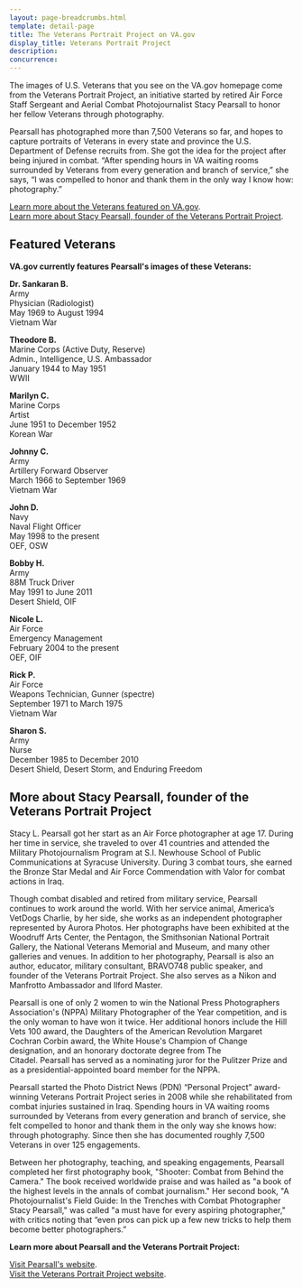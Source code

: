 ```yaml
---
layout: page-breadcrumbs.html
template: detail-page
title: The Veterans Portrait Project on VA.gov
display_title: Veterans Portrait Project
description:
concurrence:
---
```


<div class="va-introtext">
The images of U.S. Veterans that you see on the VA.gov homepage come from the Veterans Portrait Project, an initiative started by retired Air Force Staff Sergeant and Aerial Combat Photojournalist Stacy Pearsall to honor her fellow Veterans through photography.  
</div>

Pearsall has photographed more than 7,500 Veterans so far, and hopes to capture portraits of Veterans in every state and province the U.S. Department of Defense recruits from. She got the idea for the project after being injured in combat. “After spending hours in VA waiting rooms surrounded by Veterans from every generation and branch of service,” she says, “I was compelled to honor and thank them in the only way I know how: photography.”

[Learn more about the Veterans featured on VA.gov](#veterans). <br>
[Learn more about Stacy Pearsall, founder of the Veterans Portrait Project](#pearsall).

<h2 id="veterans">Featured Veterans</h2> 

**VA.gov currently features Pearsall's images of these Veterans:**

**Dr. Sankaran B.** <br>
Army <br>
Physician (Radiologist) <br>
May 1969 to August 1994 <br>
Vietnam War <br>

**Theodore B.** <br>
Marine Corps (Active Duty, Reserve) <br>
Admin., Intelligence, U.S. Ambassador <br>
January 1944 to May 1951 <br>
WWII <br>

**Marilyn C.** <br>
Marine Corps <br>
Artist <br>
June 1951 to December 1952 <br>
Korean War <br>

**Johnny C.** <br>
Army <br>
Artillery Forward Observer <br>
March 1966 to September 1969 <br>
Vietnam War <br>

**John D.** <br>
Navy <br>
Naval Flight Officer <br>
May 1998 to the present <br>
OEF, OSW <br>
 
**Bobby H.** <br>
Army <br>
88M Truck Driver <br>
May 1991 to June 2011 <br>
Desert Shield, OIF <br>

**Nicole L.** <br>
Air Force <br>
Emergency Management <br>
February 2004 to the present <br>
OEF, OIF <br>

**Rick P.** <br>
Air Force <br>
Weapons Technician, Gunner (spectre) <br>
September 1971 to March 1975 <br>
Vietnam War <br>

**Sharon S.** <br>
Army <br>
Nurse <br>
December 1985 to December 2010 <br>
Desert Shield, Desert Storm, and Enduring Freedom <br>

<h2 id="pearsall">More about Stacy Pearsall, founder of the Veterans Portrait Project</h2> 

Stacy L. Pearsall got her start as an Air Force photographer at age 17. During her time in service, she traveled to over 41 countries and attended the Military Photojournalism Program at S.I. Newhouse School of Public Communications at Syracuse University. During 3 combat tours, she earned the Bronze Star Medal and Air Force Commendation with Valor for combat actions in Iraq. 

Though combat disabled and retired from military service, Pearsall continues to work around the world. With her service animal, America’s VetDogs Charlie, by her side, she works as an independent photographer represented by Aurora Photos. Her photographs have been exhibited at the Woodruff Arts Center, the Pentagon, the Smithsonian National Portrait Gallery, the National Veterans Memorial and Museum, and many other galleries and venues. In addition to her photography, Pearsall is also an author, educator, military consultant, BRAVO748 public speaker, and founder of the Veterans Portrait Project. She also serves as a Nikon and Manfrotto Ambassador and Ilford Master.

Pearsall is one of only 2 women to win the National Press Photographers Association's (NPPA) Military Photographer of the Year competition, and is the only woman to have won it twice. Her additional honors include the Hill Vets 100 award, the Daughters of the American Revolution Margaret Cochran Corbin award, the White House's Champion of Change designation, and an honorary doctorate degree from The Citadel. Pearsall has served as a nominating juror for the Pulitzer Prize and as a presidential-appointed board member for the NPPA.

Pearsall started the Photo District News (PDN) “Personal Project” award-winning Veterans Portrait Project series in 2008 while she rehabilitated from combat injuries sustained in Iraq. Spending hours in VA waiting rooms surrounded by Veterans from every generation and branch of service, she felt compelled to honor and thank them in the only way she knows how: through photography. Since then she has documented roughly 7,500 Veterans in over 125 engagements.

Between her photography, teaching, and speaking engagements, Pearsall completed her first photography book, "Shooter: Combat from Behind the Camera." The book received worldwide praise and was hailed as "a book of the highest levels in the annals of combat journalism." Her second book, "A Photojournalist's Field Guide: In the Trenches with Combat Photographer Stacy Pearsall," was called "a must have for every aspiring photographer," with critics noting that “even pros can pick up a few new tricks to help them become better photographers.”

**Learn more about Pearsall and the Veterans Portrait Project:**

[Visit Pearsall's website](https://www.stacypearsall.com). <br>
[Visit the Veterans Portrait Project website](https://www.veteransportraitproject.com). <br>
